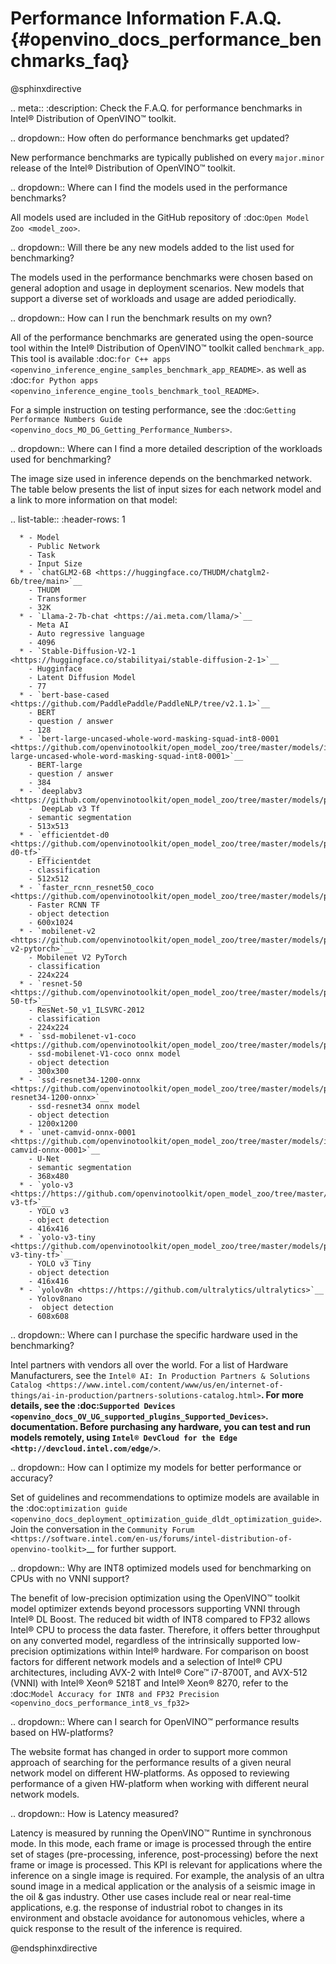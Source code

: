 # Performance Information F.A.Q. {#openvino_docs_performance_benchmarks_faq}


@sphinxdirective


.. meta::
   :description: Check the F.A.Q. for performance benchmarks in Intel® Distribution of OpenVINO™ toolkit.




.. dropdown:: How often do performance benchmarks get updated?

   New performance benchmarks are typically published on every
   ``major.minor`` release of the Intel® Distribution of OpenVINO™ toolkit.

.. dropdown:: Where can I find the models used in the performance benchmarks?

   All models used are included in the GitHub repository of :doc:`Open Model Zoo <model_zoo>`.

.. dropdown:: Will there be any new models added to the list used for benchmarking?

   The models used in the performance benchmarks were chosen based
   on general adoption and usage in deployment scenarios. New models that
   support a diverse set of workloads and usage are added periodically.

.. dropdown:: How can I run the benchmark results on my own?

   All of the performance benchmarks are generated using the
   open-source tool within the Intel® Distribution of OpenVINO™ toolkit
   called ``benchmark_app``. This tool is available 
   :doc:`for C++ apps <openvino_inference_engine_samples_benchmark_app_README>`.
   as well as 
   :doc:`for Python apps <openvino_inference_engine_tools_benchmark_tool_README>`.

   For a simple instruction on testing performance, see the :doc:`Getting Performance Numbers Guide <openvino_docs_MO_DG_Getting_Performance_Numbers>`.

.. dropdown:: Where can I find a more detailed description of the workloads used for benchmarking?

   The image size used in inference depends on the benchmarked
   network. The table below presents the list of input sizes for each
   network model and a link to more information on that model:

   .. list-table::
      :header-rows: 1

      * - Model
        - Public Network
        - Task
        - Input Size
      * - `chatGLM2-6B <https://huggingface.co/THUDM/chatglm2-6b/tree/main>`__
        - THUDM
        - Transformer
        - 32K
      * - `Llama-2-7b-chat <https://ai.meta.com/llama/>`__
        - Meta AI
        - Auto regressive language
        - 4096
      * - `Stable-Diffusion-V2-1 <https://huggingface.co/stabilityai/stable-diffusion-2-1>`__
        - Hugginface
        - Latent Diffusion Model
        - 77
      * - `bert-base-cased <https://github.com/PaddlePaddle/PaddleNLP/tree/v2.1.1>`__
        - BERT
        - question / answer
        - 128
      * - `bert-large-uncased-whole-word-masking-squad-int8-0001 <https://github.com/openvinotoolkit/open_model_zoo/tree/master/models/intel/bert-large-uncased-whole-word-masking-squad-int8-0001>`__
        - BERT-large
        - question / answer
        - 384
      * - `deeplabv3 <https://github.com/openvinotoolkit/open_model_zoo/tree/master/models/public/deeplabv3>`__
        -  DeepLab v3 Tf
        - semantic segmentation
        - 513x513
      * - `efficientdet-d0 <https://github.com/openvinotoolkit/open_model_zoo/tree/master/models/public/efficientdet-d0-tf>`__
        - Efficientdet
        - classification
        - 512x512
      * - `faster_rcnn_resnet50_coco <https://github.com/openvinotoolkit/open_model_zoo/tree/master/models/public/faster_rcnn_resnet50_coco>`__
        - Faster RCNN TF
        - object detection
        - 600x1024
      * - `mobilenet-v2 <https://github.com/openvinotoolkit/open_model_zoo/tree/master/models/public/mobilenet-v2-pytorch>`__
        - Mobilenet V2 PyTorch
        - classification
        - 224x224
      * - `resnet-50 <https://github.com/openvinotoolkit/open_model_zoo/tree/master/models/public/resnet-50-tf>`__
        - ResNet-50_v1_ILSVRC-2012
        - classification
        - 224x224
      * - `ssd-mobilenet-v1-coco <https://github.com/openvinotoolkit/open_model_zoo/tree/master/models/public/ssd_mobilenet_v1_coco>`__
        - ssd-mobilenet-V1-coco onnx model
        - object detection
        - 300x300      
      * - `ssd-resnet34-1200-onnx <https://github.com/openvinotoolkit/open_model_zoo/tree/master/models/public/ssd-resnet34-1200-onnx>`__
        - ssd-resnet34 onnx model
        - object detection
        - 1200x1200      
      * - `unet-camvid-onnx-0001 <https://github.com/openvinotoolkit/open_model_zoo/tree/master/models/intel/unet-camvid-onnx-0001>`__
        - U-Net
        - semantic segmentation
        - 368x480     
      * - `yolo-v3 <https://https://github.com/openvinotoolkit/open_model_zoo/tree/master/models/public/yolo-v3-tf>`__
        - YOLO v3 
        - object detection
        - 416x416      
      * - `yolo-v3-tiny <https://github.com/openvinotoolkit/open_model_zoo/tree/master/models/public/yolo-v3-tiny-tf>`__
        - YOLO v3 Tiny
        - object detection
        - 416x416      
      * - `yolov8n <https://https://github.com/ultralytics/ultralytics>`__
        - Yolov8nano 
        -  object detection
        - 608x608


.. dropdown:: Where can I purchase the specific hardware used in the benchmarking?

   Intel partners with vendors all over the world. For a list of Hardware Manufacturers, see the 
   `Intel® AI: In Production Partners & Solutions Catalog <https://www.intel.com/content/www/us/en/internet-of-things/ai-in-production/partners-solutions-catalog.html>`__. 
   For more details, see the :doc:`Supported Devices <openvino_docs_OV_UG_supported_plugins_Supported_Devices>`.
   documentation. Before purchasing any hardware, you can test and run
   models remotely, using `Intel® DevCloud for the Edge <http://devcloud.intel.com/edge/>`__.

.. dropdown:: How can I optimize my models for better performance or accuracy?

   Set of guidelines and recommendations to optimize models are available in the 
   :doc:`optimization guide <openvino_docs_deployment_optimization_guide_dldt_optimization_guide>`.
   Join the conversation in the `Community Forum <https://software.intel.com/en-us/forums/intel-distribution-of-openvino-toolkit>`__ for further support.

.. dropdown:: Why are INT8 optimized models used for benchmarking on CPUs with no VNNI support?

   The benefit of low-precision optimization using the OpenVINO™
   toolkit model optimizer extends beyond processors supporting VNNI
   through Intel® DL Boost. The reduced bit width of INT8 compared to FP32
   allows Intel® CPU to process the data faster. Therefore, it offers
   better throughput on any converted model, regardless of the
   intrinsically supported low-precision optimizations within Intel®
   hardware. For comparison on boost factors for different network models
   and a selection of Intel® CPU architectures, including AVX-2 with Intel®
   Core™ i7-8700T, and AVX-512 (VNNI) with Intel® Xeon® 5218T and Intel®
   Xeon® 8270, refer to the :doc:`Model Accuracy for INT8 and FP32 Precision <openvino_docs_performance_int8_vs_fp32>`

.. dropdown:: Where can I search for OpenVINO™ performance results based on HW-platforms?

   The website format has changed in order to support more common
   approach of searching for the performance results of a given neural
   network model on different HW-platforms. As opposed to reviewing
   performance of a given HW-platform when working with different neural
   network models.

.. dropdown:: How is Latency measured?

   Latency is measured by running the OpenVINO™ Runtime in
   synchronous mode. In this mode, each frame or image is processed through
   the entire set of stages (pre-processing, inference, post-processing)
   before the next frame or image is processed. This KPI is relevant for
   applications where the inference on a single image is required. For
   example, the analysis of an ultra sound image in a medical application
   or the analysis of a seismic image in the oil & gas industry. Other use
   cases include real or near real-time applications, e.g. the response of
   industrial robot to changes in its environment and obstacle avoidance
   for autonomous vehicles, where a quick response to the result of the
   inference is required.


@endsphinxdirective